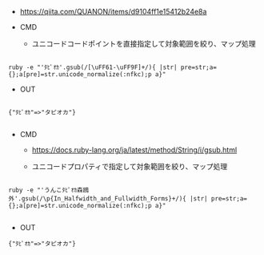 - https://qiita.com/QUANON/items/d9104ff1e15412b24e8a

- CMD
  - ユニコードコードポイントを直接指定して対象範囲を絞り、マップ処理

```

ruby -e "'ﾀﾋﾟｵｶ'.gsub(/[\uFF61-\uFF9F]+/){ |str| pre=str;a={};a[pre]=str.unicode_normalize(:nfkc);p a}"

```

- OUT

```

{"ﾀﾋﾟｵｶ"=>"タピオカ"}


```


- CMD

  - https://docs.ruby-lang.org/ja/latest/method/String/i/gsub.html

  - ユニコードプロパティで指定して対象範囲を絞り、マップ処理
```

ruby -e "'うんこﾀﾋﾟｵｶ森鴎外'.gsub(/\p{In_Halfwidth_and_Fullwidth_Forms}+/){ |str| pre=str;a={};a[pre]=str.unicode_normalize(:nfkc);p a}"


```


- OUT

```
{"ﾀﾋﾟｵｶ"=>"タピオカ"}

```
